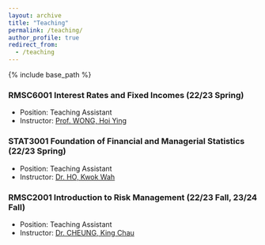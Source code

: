 ```yaml
---
layout: archive
title: "Teaching"
permalink: /teaching/
author_profile: true
redirect_from:
  - /teaching
---
```


{% include base_path %}

### RMSC6001  Interest Rates and Fixed Incomes (22/23 Spring)
* Position:  Teaching Assistant
* Instructor: [Prof. WONG, Hoi Ying](https://www.sta.cuhk.edu.hk/peoples/hywong/)


### STAT3001  Foundation of Financial and Managerial Statistics (22/23 Spring)
* Position:  Teaching Assistant
* Instructor: [Dr. HO, Kwok Wah](https://www.sta.cuhk.edu.hk/peoples/kwho/)


### RMSC2001  Introduction to Risk Management (22/23 Fall, 23/24 Fall)
* Position:  Teaching Assistant
* Instructor: [Dr. CHEUNG, King Chau](https://www.sta.cuhk.edu.hk/peoples/simonkc/)
